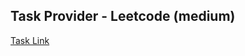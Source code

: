 ## Task Provider - Leetcode (medium)

[Task Link](https://leetcode.com/problems/flatten-deeply-nested-array/description/)